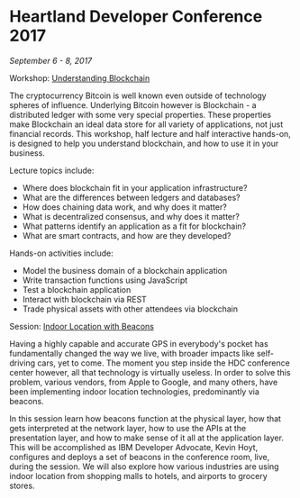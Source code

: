 # Heartland Developer Conference 2017

*September 6 - 8, 2017*

Workshop: [Understanding Blockchain](http://sched.co/B98T)

The cryptocurrency Bitcoin is well known even outside of technology spheres of influence. Underlying Bitcoin however is Blockchain - a distributed ledger with some very special properties. These properties make Blockchain an ideal data store for all variety of applications, not just financial records. This workshop, half lecture and half interactive hands-on, is designed to help you understand blockchain, and how to use it in your business.

Lecture topics include:

- Where does blockchain fit in your application infrastructure?
- What are the differences between ledgers and databases?
- How does chaining data work, and why does it matter?
- What is decentralized consensus, and why does it matter?
- What patterns identify an application as a fit for blockchain?
- What are smart contracts, and how are they developed?

Hands-on activities include:

- Model the business domain of a blockchain application
- Write transaction functions using JavaScript
- Test a blockchain application
- Interact with blockchain via REST
- Trade physical assets with other attendees via blockchain

Session: [Indoor Location with Beacons](http://sched.co/B9DA)

Having a highly capable and accurate GPS in everybody's pocket has fundamentally changed the way we live, with broader impacts like self-driving cars, yet to come. The moment you step inside the HDC conference center however, all that technology is virtually useless. In order to solve this problem, various vendors, from Apple to Google, and many others, have been implementing indoor location technologies, predominantly via beacons.

In this session learn how beacons function at the physical layer, how that gets interpreted at the network layer, how to use the APIs at the presentation layer, and how to make sense of it all at the application layer. This will be accomplished as IBM Developer Advocate, Kevin Hoyt, configures and deploys a set of beacons in the conference room, live, during the session. We will also explore how various industries are using indoor location from shopping malls to hotels, and airports to grocery stores.
